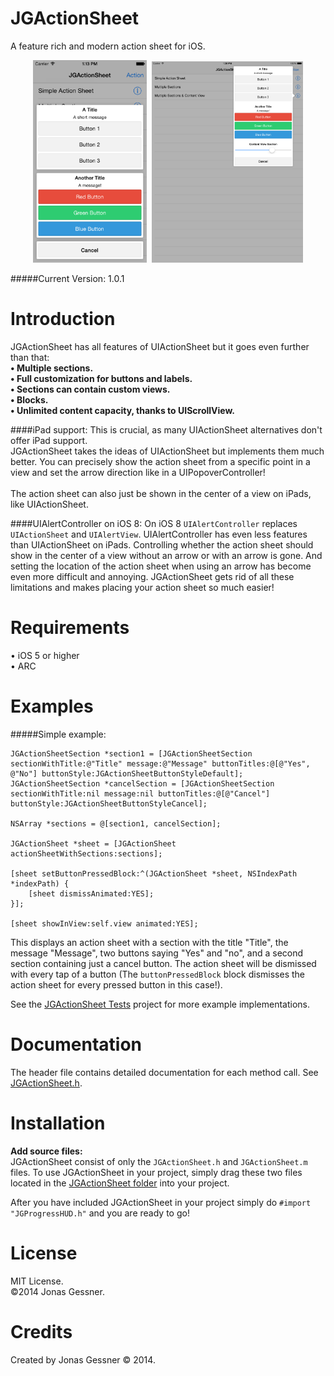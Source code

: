 JGActionSheet
=============

A feature rich and modern action sheet for iOS.
<p align="center">
<img src="JGActionSheet%20Tests/Screenshots/1.png" width="36.2%"/>&nbsp;
<img src="JGActionSheet%20Tests/Screenshots/2.png" width="48%"/></p>

#####Current Version: 1.0.1

Introduction
===========
JGActionSheet has all features of UIActionSheet but it goes even further than that:<br>
<b>• Multiple sections.<br>
• Full customization for buttons and labels.<br>
• Sections can contain custom views.<br>
• Blocks.<br>
• Unlimited content capacity, thanks to UIScrollView.<br></b>

####iPad support:
This is crucial, as many UIActionSheet alternatives don't offer iPad support.<br>
JGActionSheet takes the ideas of UIActionSheet but implements them much better. You can precisely show the action sheet from a specific point in a view and set the arrow direction like in a UIPopoverController!<br><br>
The action sheet can also just be shown in the center of a view on iPads, like UIActionSheet.

####UIAlertController on iOS 8:
On iOS 8 `UIAlertController` replaces `UIActionSheet` and `UIAlertView`. UIAlertController has even less features than UIActionSheet on iPads. Controlling whether the action sheet should show in the center of a view without an arrow or with an arrow is gone. And setting the location of the action sheet when using an arrow has become even more difficult and annoying. JGActionSheet gets rid of all these limitations and makes placing your action sheet so much easier!

Requirements
=================

• iOS 5 or higher<br>
• ARC

Examples
=================
#####Simple example:
```objc
JGActionSheetSection *section1 = [JGActionSheetSection sectionWithTitle:@"Title" message:@"Message" buttonTitles:@[@"Yes", @"No"] buttonStyle:JGActionSheetButtonStyleDefault];
JGActionSheetSection *cancelSection = [JGActionSheetSection sectionWithTitle:nil message:nil buttonTitles:@[@"Cancel"] buttonStyle:JGActionSheetButtonStyleCancel];

NSArray *sections = @[section1, cancelSection];

JGActionSheet *sheet = [JGActionSheet actionSheetWithSections:sections];

[sheet setButtonPressedBlock:^(JGActionSheet *sheet, NSIndexPath *indexPath) {
    [sheet dismissAnimated:YES];
}];
    
[sheet showInView:self.view animated:YES];
```

This displays an action sheet with a section with the title "Title", the message "Message", two buttons saying "Yes" and "no", and a second section containing just a cancel button. The action sheet will be dismissed with every tap of a button (The `buttonPressedBlock` block dismisses the action sheet for every pressed button in this case!).
<br>

See the <a href="JGActionSheet%20Tests">JGActionSheet Tests</a> project for more example implementations.

Documentation
================
The header file contains detailed documentation for each method call. See <a href="JGActionSheet/JGActionSheet.h">JGActionSheet.h</a>.

Installation
================
<b>Add source files:</b><br>
JGActionSheet consist of only the `JGActionSheet.h` and `JGActionSheet.m` files. To use JGActionSheet in your project, simply drag these two files located in the <a href="JGActionSheet">JGActionSheet folder</a> into your project.

After you have included JGActionSheet in your project simply do `#import "JGProgressHUD.h"` and you are ready to go!

License
==========
MIT License.<br>
©2014 Jonas Gessner.

Credits
==========
Created by Jonas Gessner © 2014.<br>
